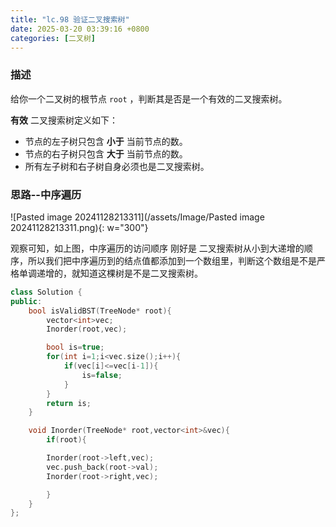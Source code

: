 ```yaml
---
title: "lc.98 验证二叉搜索树"
date: 2025-03-20 03:39:16 +0800
categories: [二叉树]
---
```


### 描述
给你一个二叉树的根节点 `root` ，判断其是否是一个有效的二叉搜索树。

**有效** 二叉搜索树定义如下：
- 节点的左子树只包含 **小于** 当前节点的数。
- 节点的右子树只包含 **大于** 当前节点的数。
- 所有左子树和右子树自身必须也是二叉搜索树。

### 思路--中序遍历

![Pasted image 20241128213311](/assets/Image/Pasted image 20241128213311.png){: w="300"}

观察可知，如上图，中序遍历的访问顺序 刚好是 二叉搜索树从小到大递增的顺序，所以我们把中序遍历到的结点值都添加到一个数组里，判断这个数组是不是严格单调递增的，就知道这棵树是不是二叉搜索树。

```cpp
class Solution {
public:
    bool isValidBST(TreeNode* root){
        vector<int>vec;
        Inorder(root,vec);

        bool is=true;
        for(int i=1;i<vec.size();i++){
            if(vec[i]<=vec[i-1]){
                is=false;
            }
        }
        return is;
    }

    void Inorder(TreeNode* root,vector<int>&vec){
        if(root){

        Inorder(root->left,vec);
        vec.push_back(root->val);
        Inorder(root->right,vec);

        }
    }
};
```